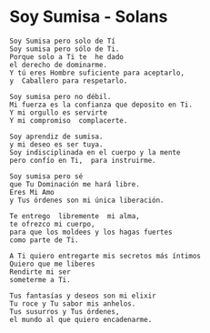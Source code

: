 # Soy Sumisa - Solans

    Soy Sumisa pero solo de Tí
    Soy sumisa pero sólo de Ti.
    Porque solo a Ti te  he dado
    el derecho de dominarme.
    Y tú eres Hombre suficiente para aceptarlo,
    y  Caballero para respetarlo.
    
    Soy sumisa pero no débil.
    Mi fuerza es la confianza que deposito en Ti.
    Y mi orgullo es servirte
    Y mi compromiso  complacerte.
    
    Soy aprendiz de sumisa.
    y mi deseo es ser tuya.
    Soy indisciplinada en el cuerpo y la mente
    pero confío en Ti,  para instruirme.
    
    Soy sumisa pero sé
    que Tu Dominación me hará libre.
    Eres Mi Amo
    y Tus órdenes son mi única liberación.
    
    Te entrego  libremente  mi alma,
    te ofrezco mi cuerpo,
    para que los moldees y los hagas fuertes
    como parte de Ti.
    
    A Ti quiero entregarte mis secretos más íntimos
    Quiero que me liberes
    Rendirte mi ser
    someterme a Ti.
    
    Tus fantasías y deseos son mi elixir
    Tu roce y Tu sabor mis anhelos.
    Tus susurros y Tus órdenes,
    el mundo al que quiero encadenarme.
